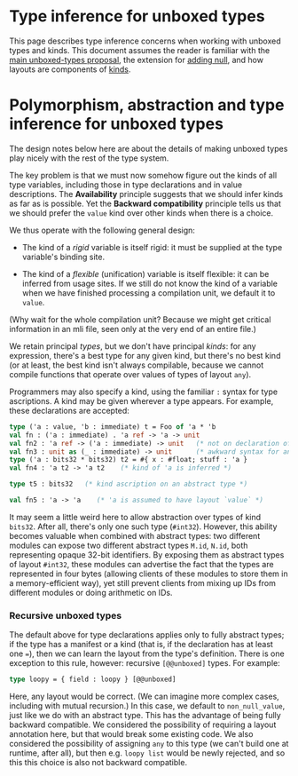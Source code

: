 # Type inference for unboxed types

This page describes type inference concerns when working with unboxed types and
kinds. This document assumes the reader is familiar with the [main
unboxed-types proposal](index.md), the extension for [adding null](null.md),
and how layouts are components of [kinds](kinds.md).

# Polymorphism, abstraction and type inference for unboxed types

The design notes below here are about the details of making unboxed
types play nicely with the rest of the type system.

The key problem is that we must now somehow figure out the kinds
of all type variables, including those in type declarations and
in value descriptions. The **Availability** principle suggests that
we should infer kinds as far as is possible. Yet the **Backward
compatibility** principle tells us that we should prefer the
`value` kind over other kinds when there is a choice.

We thus operate with the following general design:

* The kind of a *rigid* variable is itself rigid: it must be supplied
at the type variable's binding site.

* The kind of a *flexible* (unification) variable is itself flexible:
it can be inferred from usage sites.
If we still do not know the kind of a variable when we have finished
processing a compilation unit, we default it to `value`.

(Why wait for the whole compilation unit? Because we might get critical
information in an mli file, seen only at the very end of an entire file.)

We retain principal *types*, but we don't have principal *kinds*:
for any expression, there's a best type for any given kind, but
there's no best kind (or at least, the best kind isn't always
compilable, because we cannot compile functions that operate over
values of types of layout `any`).

Programmers may also specify a kind, using the familiar `:` syntax
for type ascriptions. A kind may be given wherever a type appears.
For example, these declarations are accepted:

```ocaml
type ('a : value, 'b : immediate) t = Foo of 'a * 'b
val fn : ('a : immediate) . 'a ref -> 'a -> unit
val fn2 : 'a ref -> ('a : immediate) -> unit   (* not on declaration of 'a *)
val fn3 : unit as (_ : immediate) -> unit      (* awkward syntax for an ascription on type, not variable *)
type ('a : bits32 * bits32) t2 = #{ x : #float; stuff : 'a }
val fn4 : 'a t2 -> 'a t2    (* kind of 'a is inferred *)

type t5 : bits32   (* kind ascription on an abstract type *)

val fn5 : 'a -> 'a    (* 'a is assumed to have layout `value` *)
```

It may seem a little weird here to allow abstraction over types of
kind `bits32`. After all, there's only one such type (`#int32`).
However, this ability becomes valuable when combined with abstract
types: two different modules can expose two different abstract types
`M.id`, `N.id`, both representing opaque 32-bit identifiers. By
exposing them as abstract types of layout `#int32`, these modules can
advertise the fact that the types are represented in four bytes
(allowing clients of these modules to store them in a memory-efficient
way), yet still prevent clients from mixing up IDs from different
modules or doing arithmetic on IDs.

### Recursive unboxed types

The default above for type declarations applies only to fully abstract types;
if the type has a manifest or a kind (that is, if the declaration has
at least one `=`), then we can learn the layout from the type's definition.
There is one exception to this rule, however: recursive `[@@unboxed]` types.
For example:

```ocaml
type loopy = { field : loopy } [@@unboxed]
```

Here, any layout would be correct. (We can imagine more complex cases,
including with mutual recursion.) In this case, we default to `non_null_value`,
just like we do with an abstract type. This has the advantage of being
fully backward compatible. We considered the possibility of requiring a layout
annotation here, but that would break some existing code. We also considered
the possibility of assigning `any` to this type (we can't build one at runtime,
after all), but then e.g. `loopy list` would be newly rejected, and so this
this choice is also not backward compatible.
